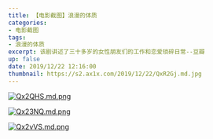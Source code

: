 ```yaml
---
title: 【电影截图】浪漫的体质
categories:
- 电影截图
tags: 
- 浪漫的体质
excerpt: 该剧讲述了三十多岁的女性朋友们的工作和恋爱琐碎日常--豆瓣
up: false
date: 2019/12/22 12:16:00
thumbnail: https://s2.ax1x.com/2019/12/22/QxR2Gj.md.jpg
---
```


[![Qx2QHS.md.png](https://s2.ax1x.com/2019/12/22/Qx2QHS.md.png)](https://imgchr.com/i/Qx2QHS)

[![Qx23NQ.md.png](https://s2.ax1x.com/2019/12/22/Qx23NQ.md.png)](https://imgchr.com/i/Qx23NQ)

[![Qx2vVS.md.png](https://s2.ax1x.com/2019/12/22/Qx2vVS.md.png)](https://imgchr.com/i/Qx2vVS)
